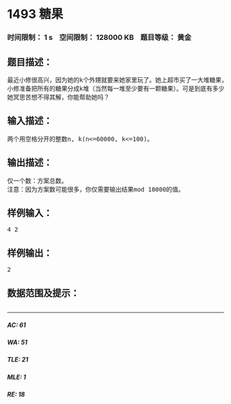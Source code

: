 # 1493 糖果   
### 时间限制： 1 s&nbsp;&nbsp;&nbsp;&nbsp;空间限制： 128000 KB&nbsp;&nbsp;&nbsp;&nbsp;题目等级： 黄金  
## 题目描述：  

<pre>
最近小修很高兴，因为她的k个外甥就要来她家里玩了。她上超市买了一大堆糖果，总共有n颗。
小修准备把所有的糖果分成k堆（当然每一堆至少要有一颗糖果）。可是到底有多少种分法呢？
她冥思苦想不得其解，你能帮助她吗？
</pre>
  
  
## 输入描述：  

<pre>
两个用空格分开的整数n, k(n<=60000, k<=100)。
</pre>
  
  
## 输出描述：  

<pre>
仅一个数：方案总数。
注意：因为方案数可能很多，你仅需要输出结果mod 10000的值。
</pre>
  
  
## 样例输入：  

<pre>
4 2
</pre>
  
  
## 样例输出：  

<pre>
2
</pre>
  
  
## 数据范围及提示：  

<pre>
</pre>
  
  
***  

##### AC: 61  
##### WA: 51  
##### TLE: 21  
##### MLE: 1  
##### RE: 18  
